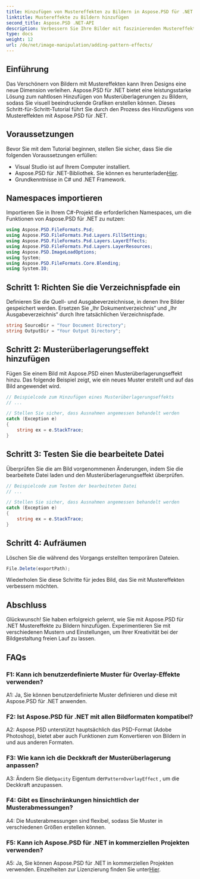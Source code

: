 ```yaml
---
title: Hinzufügen von Mustereffekten zu Bildern in Aspose.PSD für .NET
linktitle: Mustereffekte zu Bildern hinzufügen
second_title: Aspose.PSD .NET-API
description: Verbessern Sie Ihre Bilder mit faszinierenden Mustereffekten mit Aspose.PSD für .NET. Befolgen Sie unsere Schritt-für-Schritt-Anleitung, um benutzerdefinierte Muster nahtlos hinzuzufügen.
type: docs
weight: 12
url: /de/net/image-manipulation/adding-pattern-effects/
---
```

## Einführung

Das Verschönern von Bildern mit Mustereffekten kann Ihren Designs eine neue Dimension verleihen. Aspose.PSD für .NET bietet eine leistungsstarke Lösung zum nahtlosen Hinzufügen von Musterüberlagerungen zu Bildern, sodass Sie visuell beeindruckende Grafiken erstellen können. Dieses Schritt-für-Schritt-Tutorial führt Sie durch den Prozess des Hinzufügens von Mustereffekten mit Aspose.PSD für .NET.

## Voraussetzungen

Bevor Sie mit dem Tutorial beginnen, stellen Sie sicher, dass Sie die folgenden Voraussetzungen erfüllen:

- Visual Studio ist auf Ihrem Computer installiert.
-  Aspose.PSD für .NET-Bibliothek. Sie können es herunterladen[Hier](https://releases.aspose.com/psd/net/).
- Grundkenntnisse in C# und .NET Framework.

## Namespaces importieren

Importieren Sie in Ihrem C#-Projekt die erforderlichen Namespaces, um die Funktionen von Aspose.PSD für .NET zu nutzen:

```csharp
using Aspose.PSD.FileFormats.Psd;
using Aspose.PSD.FileFormats.Psd.Layers.FillSettings;
using Aspose.PSD.FileFormats.Psd.Layers.LayerEffects;
using Aspose.PSD.FileFormats.Psd.Layers.LayerResources;
using Aspose.PSD.ImageLoadOptions;
using System;
using Aspose.PSD.FileFormats.Core.Blending;
using System.IO;
```

## Schritt 1: Richten Sie die Verzeichnispfade ein

Definieren Sie die Quell- und Ausgabeverzeichnisse, in denen Ihre Bilder gespeichert werden. Ersetzen Sie „Ihr Dokumentverzeichnis“ und „Ihr Ausgabeverzeichnis“ durch Ihre tatsächlichen Verzeichnispfade.

```csharp
string SourceDir = "Your Document Directory";
string OutputDir = "Your Output Directory";
```

## Schritt 2: Musterüberlagerungseffekt hinzufügen

Fügen Sie einem Bild mit Aspose.PSD einen Musterüberlagerungseffekt hinzu. Das folgende Beispiel zeigt, wie ein neues Muster erstellt und auf das Bild angewendet wird.

```csharp
// Beispielcode zum Hinzufügen eines Musterüberlagerungseffekts
// ...

// Stellen Sie sicher, dass Ausnahmen angemessen behandelt werden
catch (Exception e)
{
    string ex = e.StackTrace;
}
```

## Schritt 3: Testen Sie die bearbeitete Datei

Überprüfen Sie die am Bild vorgenommenen Änderungen, indem Sie die bearbeitete Datei laden und den Musterüberlagerungseffekt überprüfen.

```csharp
// Beispielcode zum Testen der bearbeiteten Datei
// ...

// Stellen Sie sicher, dass Ausnahmen angemessen behandelt werden
catch (Exception e)
{
    string ex = e.StackTrace;
}
```

## Schritt 4: Aufräumen

Löschen Sie die während des Vorgangs erstellten temporären Dateien.

```csharp
File.Delete(exportPath);
```

Wiederholen Sie diese Schritte für jedes Bild, das Sie mit Mustereffekten verbessern möchten.

## Abschluss

Glückwunsch! Sie haben erfolgreich gelernt, wie Sie mit Aspose.PSD für .NET Mustereffekte zu Bildern hinzufügen. Experimentieren Sie mit verschiedenen Mustern und Einstellungen, um Ihrer Kreativität bei der Bildgestaltung freien Lauf zu lassen.

## FAQs

### F1: Kann ich benutzerdefinierte Muster für Overlay-Effekte verwenden?

A1: Ja, Sie können benutzerdefinierte Muster definieren und diese mit Aspose.PSD für .NET anwenden.

### F2: Ist Aspose.PSD für .NET mit allen Bildformaten kompatibel?

A2: Aspose.PSD unterstützt hauptsächlich das PSD-Format (Adobe Photoshop), bietet aber auch Funktionen zum Konvertieren von Bildern in und aus anderen Formaten.

### F3: Wie kann ich die Deckkraft der Musterüberlagerung anpassen?

 A3: Ändern Sie die`Opacity` Eigentum der`PatternOverlayEffect` , um die Deckkraft anzupassen.

### F4: Gibt es Einschränkungen hinsichtlich der Musterabmessungen?

A4: Die Musterabmessungen sind flexibel, sodass Sie Muster in verschiedenen Größen erstellen können.

### F5: Kann ich Aspose.PSD für .NET in kommerziellen Projekten verwenden?

A5: Ja, Sie können Aspose.PSD für .NET in kommerziellen Projekten verwenden. Einzelheiten zur Lizenzierung finden Sie unter[Hier](https://purchase.aspose.com/buy).